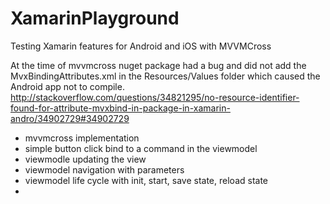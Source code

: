 # XamarinPlayground

Testing Xamarin features for Android and iOS with MVVMCross

At the time of mvvmcross nuget package had a bug and did not add the MvxBindingAttributes.xml in the Resources/Values folder which caused the Android app not to compile. http://stackoverflow.com/questions/34821295/no-resource-identifier-found-for-attribute-mvxbind-in-package-in-xamarin-andro/34902729#34902729

  * mvvmcross implementation
  * simple button click bind to a command in the viewmodel
  * viewmodle updating the view
  * viewmodel navigation with parameters
  * viewmodel life cycle with init, start, save state, reload state
  * 
